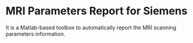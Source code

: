 # MRI Parameters Report for Siemens

It is a Matlab-based toolbox to automatically report the MRI scanning parameters information.
